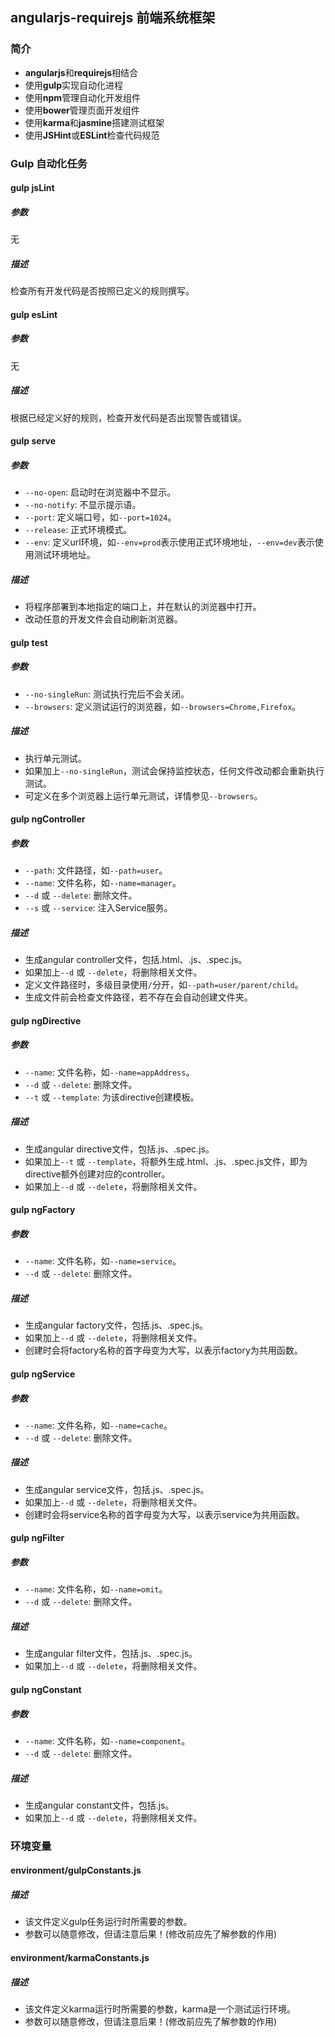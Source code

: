 ## **angularjs-requirejs 前端系统框架**

### **简介**

* **angularjs**和**requirejs**相结合
* 使用**gulp**实现自动化进程
* 使用**npm**管理自动化开发组件
* 使用**bower**管理页面开发组件
* 使用**karma**和**jasmine**搭建测试框架
* 使用**JSHint**或**ESLint**检查代码规范

### **Gulp 自动化任务**

#### **gulp jsLint**

##### **参数**
无

##### **描述**
检查所有开发代码是否按照已定义的规则撰写。

#### **gulp esLint**

##### **参数**
无

##### **描述**
根据已经定义好的规则，检查开发代码是否出现警告或错误。

#### **gulp serve**

##### **参数**
* <code>--no-open</code>: 启动时在浏览器中不显示。
* <code>--no-notify</code>: 不显示提示语。
* <code>--port</code>: 定义端口号，如<code>--port=1024</code>。
* <code>--release</code>: 正式环境模式。
* <code>--env</code>: 定义url环境，如<code>--env=prod</code>表示使用正式环境地址，<code>--env=dev</code>表示使用测试环境地址。

##### **描述**
* 将程序部署到本地指定的端口上，并在默认的浏览器中打开。
* 改动任意的开发文件会自动刷新浏览器。

#### **gulp test**

##### **参数**
* <code>--no-singleRun</code>:  测试执行完后不会关闭。
* <code>--browsers</code>: 定义测试运行的浏览器，如<code>--browsers=Chrome,Firefox</code>。

##### **描述**
* 执行单元测试。
* 如果加上<code>--no-singleRun</code>，测试会保持监控状态，任何文件改动都会重新执行测试。
* 可定义在多个浏览器上运行单元测试，详情参见<code>--browsers</code>。

#### **gulp ngController**

##### **参数**
* <code>--path</code>: 文件路径，如<code>--path=user</code>。
* <code>--name</code>: 文件名称，如<code>--name=manager</code>。
* <code>--d</code> 或 <code>--delete</code>: 删除文件。
* <code>--s</code> 或 <code>--service</code>: 注入Service服务。

##### **描述**
* 生成angular controller文件，包括.html、.js、.spec.js。
* 如果加上<code>--d</code> 或 <code>--delete</code>，将删除相关文件。
* 定义文件路径时，多级目录使用<code>/</code>分开，如<code>--path=user/parent/child</code>。
* 生成文件前会检查文件路径，若不存在会自动创建文件夹。

#### **gulp ngDirective**

##### **参数**
* <code>--name</code>: 文件名称，如<code>--name=appAddress</code>。
* <code>--d</code> 或 <code>--delete</code>: 删除文件。
* <code>--t</code> 或 <code>--template</code>: 为该directive创建模板。

##### **描述**
* 生成angular directive文件，包括.js、.spec.js。
* 如果加上<code>--t</code> 或 <code>--template</code>，将额外生成.html、.js、.spec.js文件，即为directive额外创建对应的controller。
* 如果加上<code>--d</code> 或 <code>--delete</code>，将删除相关文件。

#### **gulp ngFactory**

##### **参数**
* <code>--name</code>: 文件名称，如<code>--name=service</code>。
* <code>--d</code> 或 <code>--delete</code>: 删除文件。

##### **描述**
* 生成angular factory文件，包括.js、.spec.js。
* 如果加上<code>--d</code> 或 <code>--delete</code>，将删除相关文件。
* 创建时会将factory名称的首字母变为大写，以表示factory为共用函数。

#### **gulp ngService**

##### **参数**
* <code>--name</code>: 文件名称，如<code>--name=cache</code>。
* <code>--d</code> 或 <code>--delete</code>: 删除文件。

##### **描述**
* 生成angular service文件，包括.js、.spec.js。
* 如果加上<code>--d</code> 或 <code>--delete</code>，将删除相关文件。
* 创建时会将service名称的首字母变为大写，以表示service为共用函数。

#### **gulp ngFilter**

##### **参数**
* <code>--name</code>: 文件名称，如<code>--name=omit</code>。
* <code>--d</code> 或 <code>--delete</code>: 删除文件。

##### **描述**
* 生成angular filter文件，包括.js、.spec.js。
* 如果加上<code>--d</code> 或 <code>--delete</code>，将删除相关文件。

#### **gulp ngConstant**

##### **参数**
* <code>--name</code>: 文件名称，如<code>--name=component</code>。
* <code>--d</code> 或 <code>--delete</code>: 删除文件。

##### **描述**
* 生成angular constant文件，包括.js。
* 如果加上<code>--d</code> 或 <code>--delete</code>，将删除相关文件。

### **环境变量**

#### **environment/gulpConstants.js**

##### **描述**
* 该文件定义gulp任务运行时所需要的参数。
* 参数可以随意修改，但请注意后果！(修改前应先了解参数的作用)

#### **environment/karmaConstants.js**

##### **描述**
* 该文件定义karma运行时所需要的参数，karma是一个测试运行环境。
* 参数可以随意修改，但请注意后果！(修改前应先了解参数的作用)